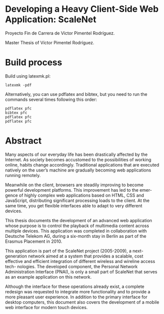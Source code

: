 Developing a Heavy Client-Side Web Application: ScaleNet
===

Proyecto Fin de Carrera de Víctor Pimentel Rodríguez.

Master Thesis of Víctor Pimentel Rodríguez.

Build process
===

Build using latexmk.pl:

    latexmk -pdf

Alternatively, you can use pdflatex and bibtex, but you need to run the
commands several times following this order:

    pdflatex pfc
    bibtex pfc
    pdflatex pfc
    pdflatex pfc

Abstract
===

Many aspects of our everyday life has been drastically affected by the Internet. As society becomes accustomed to the possibilities of working online, habits change accordingly. Traditional applications that are executed natively on the user’s machine are gradually becoming web applications running remotely.

Meanwhile on the client, browsers are steadily improving to become powerful development platforms. This improvement has led to the emer- gence of highly complex web applications based on HTML, CSS and JavaScript, distributing significant processing loads to the client. At the same time, you get flexible interfaces able to adapt to very different devices.

This thesis documents the development of an advanced web application whose purpose is to control the playback of multimedia content across multiple devices. This application was completed in collaboration with Deutsche Telekom AG, during a six-month stay in Berlin as part of the Erasmus Placement in 2010.

This application is part of the ScaleNet project (2005-2009), a next- generation network aimed at a system that provides a scalable, cost effective and efficient integration of different wireless and wireline access tech- nologies. The developed component, the Personal Network Administration Interface (PNAI), is only a small part of ScaleNet that serves as an example application on this network.

Although the interface for these operations already exist, a complete redesign was requested to integrate more functionality and to provide a more pleasant user experience. In addition to the primary interface for desktop computers, this document also covers the development of a mobile web interface for modern touch devices.